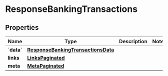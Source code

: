 # ResponseBankingTransactions

## Properties
Name | Type | Description | Notes
------------ | ------------- | ------------- | -------------
**&#x60;data&#x60;** | [**ResponseBankingTransactionsData**](ResponseBankingTransactionsData.md) |  | 
**links** | [**LinksPaginated**](LinksPaginated.md) |  | 
**meta** | [**MetaPaginated**](MetaPaginated.md) |  | 
